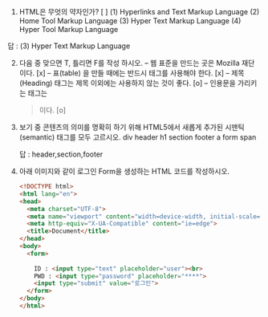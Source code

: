 1. HTML은 무엇의 약자인가? [ ]
  (1) Hyperlinks and Text Markup Language
  (2) Home Tool Markup Language
  (3) Hyper Text Markup Language
  (4) Hyper Tool Markup Language

  답 :  (3) Hyper Text Markup Language

2. 다음 중 맞으면 T, 틀리면 F를 작성 하시오.
   – 웹 표준을 만드는 곳은 Mozilla 재단이다. [x]
   – 표(table) 을 만들 때에는 반드시 <th> 태그를 사용해야 한다. [x]
   – 제목(Heading) 태그는 제목 이외에는 사용하지 않는 것이 좋다. [o]
   – 인용문을 가리키는 태그는 <blockquote> 이다. [o]

3. 보기 중 콘텐츠의 의미를 명확히 하기 위해 HTML5에서 새롭게 추가된
   시맨틱(semantic) 태그를 모두 고르시오.
   div header h1 section footer a form span

   답 : header,section,footer

4. 아래 이미지와 같이 로그인 Form을 생성하는 HTML 코드를 작성하시오.

   ```html
   <!DOCTYPE html>
   <html lang="en">
   <head>
     <meta charset="UTF-8">
     <meta name="viewport" content="width=device-width, initial-scale=1.0">
     <meta http-equiv="X-UA-Compatible" content="ie=edge">
     <title>Document</title>
   </head>
   <body>
     <form>
       
       ID : <input type="text" placeholder="user"><br>
       PWD : <input type="password" placeholder="****">
       <input type="submit" value="로그인">
     </form>
   </body>
   </html>
   ```

   
